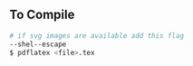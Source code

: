 ## To Compile

```bash
# if svg images are available add this flag
--shel--escape
$ pdflatex <file>.tex
```
